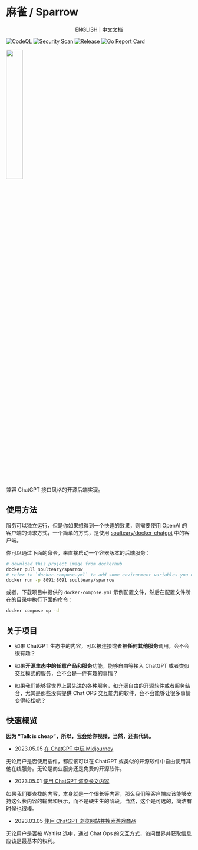 # 麻雀 / Sparrow

<p style="text-align: center;">
  <a href="README.md">ENGLISH</a> | <a href="README_CN.md"  target="_blank">中文文档</a>
</p>

[![CodeQL](https://github.com/soulteary/sparrow/actions/workflows/codeql.yml/badge.svg)](https://github.com/soulteary/sparrow/actions/workflows/codeql.yml) [![Security Scan](https://github.com/soulteary/sparrow/actions/workflows/scan.yml/badge.svg)](https://github.com/soulteary/sparrow/actions/workflows/scan.yml) [![Release](https://github.com/soulteary/sparrow/actions/workflows/release.yaml/badge.svg)](https://github.com/soulteary/sparrow/actions/workflows/release.yaml) [![Go Report Card](https://goreportcard.com/badge/github.com/soulteary/sparrow)](https://goreportcard.com/report/github.com/soulteary/sparrow)

<img src=".github/logo.png" width="30%">

兼容 ChatGPT 接口风格的开源后端实现。

## 使用方法

服务可以独立运行，但是你如果想得到一个快速的效果，则需要使用 OpenAI 的客户端的请求方式，一个简单的方式，是使用 [soulteary/docker-chatgpt](https://github.com/soulteary/docker-chatgpt) 中的客户端。

你可以通过下面的命令，来直接启动一个容器版本的后端服务：

```bash
# download this project image from dockerhub
docker pull soulteary/sparrow
# refer to `docker-compose.yml` to add some environment variables you need
docker run -p 8091:8091 soulteary/sparrow
```

或者，下载项目中提供的 `docker-compose.yml` 示例配置文件，然后在配置文件所在的目录中执行下面的命令：

```bash
docker compose up -d
```

## 关于项目

- 如果 ChatGPT 生态中的内容，可以被连接或者被**任何其他服务**调用，会不会很有趣？

- 如果**开源生态中的任意产品和服务**功能，能够自由等接入 ChatGPT 或者类似交互模式的服务，会不会是一件有趣的事情？

- 如果我们能够将世界上最先进的各种服务，和充满自由的开源软件或者服务结合，尤其是那些没有提供 Chat OPS 交互能力的软件，会不会能够让很多事情变得轻松呢？

## 快速概览

**因为 “Talk is cheap”，所以，我会给你视频，当然，还有代码。**

- 2023.05.05 [在 ChatGPT 中玩 Midjourney](https://www.zhihu.com/pin/1637642465724325890)

无论用户是否使用插件，都应该可以在 ChatGPT 或类似的开源软件中自由使用其他在线服务。无论是商业服务还是免费的开源软件。

- 2023.05.01 [使用 ChatGPT 渲染长文内容](https://www.zhihu.com/pin/1636158221214887936)

如果我们要查找的内容，本身就是一个很长等内容，那么我们等客户端应该能够支持这么长内容的输出和展示，而不是硬生生的阶段。当然，这个是可选的，简洁有时候也很棒。

- 2023.03.05 [使用 ChatGPT 浏览网站并搜索游戏商品](https://www.zhihu.com/zvideo/1615679760738250752)

无论用户是否被 Waitlist 选中，通过 Chat Ops 的交互方式，访问世界并获取信息应该是最基本的权利。
